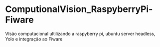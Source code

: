 # ComputionalVision_RaspyberryPi-Fiware
VIsão computacional ultilizando a raspyberry pi, ubuntu server headless, Yolo e integração ao Fiware 
